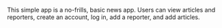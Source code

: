 This simple app is a no-frills, basic news app. Users can view articles and reporters, create an account, log in, add a reporter, and add articles.
